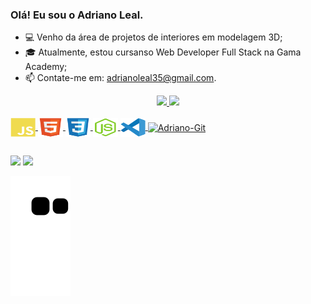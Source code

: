 ### Olá! Eu sou o Adriano Leal.

- 💻 Venho da área de projetos de interiores em modelagem 3D;
- 🎓 Atualmente, estou cursanso Web Developer Full Stack na Gama Academy;
- 📫 Contate-me em: adrianoleal35@gmail.com.
<div align="center">
  <a href="https://github.com/AdrianoLSou">
  <img height="150em" src="https://github-readme-stats.vercel.app/api?username=AdrianoLSou&show_icons=true&theme=dracula&include_all_commits=true&count_private=true"/>
  <img height="150em" src="https://github-readme-stats.vercel.app/api/top-langs/?username=AdrianoLSou&layout=compact&langs_count=7&theme=dracula"/>
</div>
<div style="display: inline_block"><br>
  <img align="center" alt="Adriano-JS" height="30" width="40" src="https://raw.githubusercontent.com/devicons/devicon/master/icons/javascript/javascript-plain.svg">
  <img align="center" alt="Adriano-HTML" height="30" width="40" src="https://raw.githubusercontent.com/devicons/devicon/master/icons/html5/html5-original.svg">
  <img align="center" alt="Adriano-CSS" height="30" width="40" src="https://raw.githubusercontent.com/devicons/devicon/master/icons/css3/css3-original.svg">
   <img align="center" alt="Adriano-NodeJS" height="30" width="40" src="https://raw.githubusercontent.com/devicons/devicon/master/icons/nodejs/nodejs-original.svg">
   <img align="center" alt="Adriano-VSCode" height="30" width="40" src="https://raw.githubusercontent.com/devicons/devicon/master/icons/vscode/vscode-original.svg">
  <img align="center" alt="Adriano-Git" height="30" width="40" src="https://cdn.jsdelivr.net/gh/devicons/devicon/icons/git/git-original.svg">

  
</div>
  
  ##
 
<div> 
  <a href = "mailto:adrianoleal35@gmail.com"><img src="https://img.shields.io/badge/-Gmail-%23333?style=for-the-badge&logo=gmail&logoColor=white" target="_blank"></a>
  <a href="https://www.linkedin.com/in/adriano-leal-de-souza" target="_blank"><img src="https://img.shields.io/badge/-LinkedIn-%230077B5?style=for-the-badge&logo=linkedin&logoColor=white" target="_blank"></a> 
 
 ![Snake animation](https://github.com/AdrianoLSou/AdrianoLSou/blob/output/github-contribution-grid-snake.svg)
 
</div>



          


